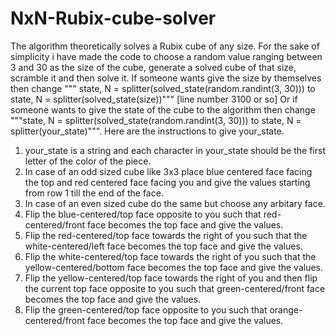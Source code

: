 # NxN-Rubix-cube-solver
The algorithm theoretically solves a Rubix cube of any size. For the sake of simplicity i have made the code to choose a random value ranging between 3 and 30 as the size of the cube, generate a solved cube of that size, scramble it and then solve it. If someone wants give the size by themselves then change """ state, N = splitter(solved_state(random.randint(3, 30))) to state, N = splitter(solved_state(size))"""
[line number 3100 or so] Or if someone wants to give the state of the cube to the algorithm then change """state, N = splitter(solved_state(random.randint(3, 30))) to state, N = splitter(your_state)""".
Here are the instructions to give your_state.
1. your_state is a string and each character in your_state should be the first letter of the color of the piece.
2. In case of an odd sized cube like 3x3 place blue centered face facing the top and red centered face facing you and give the values starting from row 1 till the end of the face.
3. In case of an even sized cube do the same but choose any arbitary face.
4. Flip the blue-centered/top face opposite to you such that red-centered/front face becomes the top face and give the values.
5. Flip the red-centered/top face towards the right of you such that the white-centered/left face becomes the top face and give the values.
6. Flip the white-centered/top face towards the right of you such that the yellow-centered/bottom face becomes the top face and give the values.
7. Flip the yellow-centered/top face towards the right of you and then flip the current top face opposite to you such that green-centered/front face becomes the top face and give the values.
8. Flip the green-centered/top face opposite to you such that orange-centered/front face becomes the top face and give the values.
